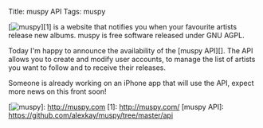 Title: muspy API
Tags: muspy

[![muspy][]][][muspy][1] is a website that notifies you when your
favourite artists release new albums. muspy is free software released
under GNU AGPL.

Today I'm happy to announce the availability of the [muspy API][]. The
API allows you to create and modify user accounts, to manage the list of
artists you want to follow and to receive their releases.

Someone is already working on an iPhone app that will use the API,
expect more news on this front soon!

  [muspy]: http://versia.com/wp-content/uploads/2011/10/logo.gif "muspy"
  [![muspy][]]: http://muspy.com
  [1]: http://muspy.com/
  [muspy API]: https://github.com/alexkay/muspy/tree/master/api
